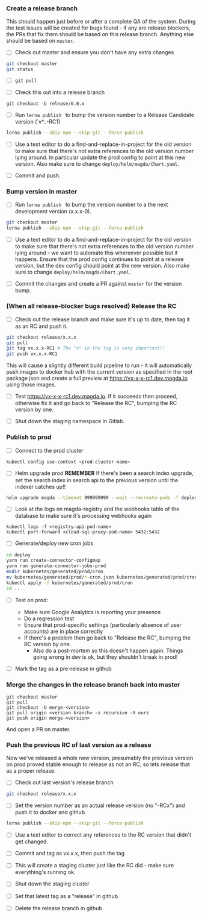 ### Create a release branch

This should happen just before or after a complete QA of the system. During the test issues will be created for bugs found - if any are release blockers, the PRs that fix them should be based on this release branch. Anything else should be based on `master`.

*   [ ] Check out master and ensure you don't have any extra changes

```bash
git checkout master
git status
```

*   [ ] `git pull`

*   [ ] Check this out into a release branch

```
git checkout -b release/0.0.x
```

*   [ ] Run `lerna publish ` to bump the version number to a Release Candidate version (`v*.*.*-RC1)

```bash
lerna publish --skip-npm --skip-git --force-publish
```

*   [ ] Use a text editor to do a find-and-replace-in-project for the old version to make sure that there's not extra references to the old version number lying around. In particular update the prod config to point at this new version. Also make sure to change `deploy/helm/magda/Chart.yaml`.

*   [ ] Commit and push.

### Bump version in master
*   [ ] Run `lerna publish ` to bump the version number to a the next development version (x.x.x-0).

```bash
git checkout master
lerna publish --skip-npm --skip-git --force-publish
```

*   [ ] Use a text editor to do a find-and-replace-in-project for the old version to make sure that there's not extra references to the old version number lying around - we want to automate this whereever possible but it happens. Ensure that the prod config continues to point at a release version, but the dev config should point at the new version. Also make sure to change `deploy/helm/magda/Chart.yaml`.

*   [ ] Commit the changes and create a PR against `master` for the version bump.

### (When all release-blocker bugs resolved) Release the RC

*   [ ] Check out the release branch and make sure it's up to date, then tag it as an RC and push it.

```bash
git checkout release/x.x.x
git pull
git tag vx.x.x-RC1 # The "v" in the tag is very important!!
git push vx.x.x-RC1
```

This will cause a slightly different build pipeline to run - it will automatically push images to docker hub with the current version as specified in the root package json and create a full preview at https://vx-x-x-rc1.dev.magda.io using those images.
    
*   [ ] Test https://vx-x-x-rc1.dev.magda.io. If it succeeds then proceed, otherwise fix it and go back to "Release the RC", bumping the RC version by one.

*   [ ] Shut down the staging namespace in Gitlab.

### Publish to prod

*   [ ] Connect to the prod cluster

```bash
kubectl config use-context <prod-cluster-name>
```

*   [ ] Helm upgrade prod
**REMEMBER** If there's been a search index upgrade, set the search index in search api to the previous version until the indexer catches up!!
```bash
helm upgrade magda --timeout 999999999 --wait --recreate-pods -f deploy/helm/search-data-gov-au.yml deploy/helm/magda
```

*   [ ] Look at the logs on magda-registry and the webhooks table of the database to make sure it's processing webhooks again

```
kubectl logs -f <registry-api-pod-name>
kubectl port-forward <cloud-sql-proxy-pod-name> 5432:5432
```

*   [ ] Generate/deploy new cron jobs

```bash
cd deploy
yarn run create-connector-configmap
yarn run generate-connector-jobs-prod
mkdir kubernetes/generated/prod/cron
mv kubernetes/generated/prod/*-cron.json kubernetes/generated/prod/cron
kubectl apply -f kubernetes/generated/prod/cron
cd ..
```

*   [ ] Test on prod:
    * Make sure Google Analytics is reporting your presence
    * Do a regression test
    * Ensure that prod-specific settings (particularly absence of user accounts) are in place correctly
    * If there's a problem then go back to "Release the RC", bumping the RC version by one.
        * Also do a post-mortem so this doesn't happen again. Things going wrong in dev is ok, but they shouldn't break in prod!

*   [ ] Mark the tag as a pre-release in github

### Merge the changes in the release branch back into master
```
git checkout master
git pull
git checkout -b merge-<version>
git pull origin <version branch> -s recursive -X ours
git push origin merge-<version>
```

And open a PR on master.

### Push the previous RC of last version as a release
Now we've released a whole new version, presumably the previous version on prod proved stable enough to release as not an RC, so lets release that as a proper release.

*   [ ] Check out last version's release branch

```bash
git checkout release/x.x.x
```

*   [ ] Set the version number as an actual release version (no "-RCx") and push it to docker and github

```bash
lerna publish --skip-npm --skip-git --force-publish
```

*   [ ] Use a text editor to correct any references to the RC version that didn't get changed.

*   [ ] Commit and tag as vx.x.x, then push the tag

*   [ ] This will create a staging cluster just like the RC did - make sure everything's running ok.

*   [ ] Shut down the staging cluster

*   [ ] Set that latest tag as a "release" in github.

*   [ ] Delete the release branch in github
